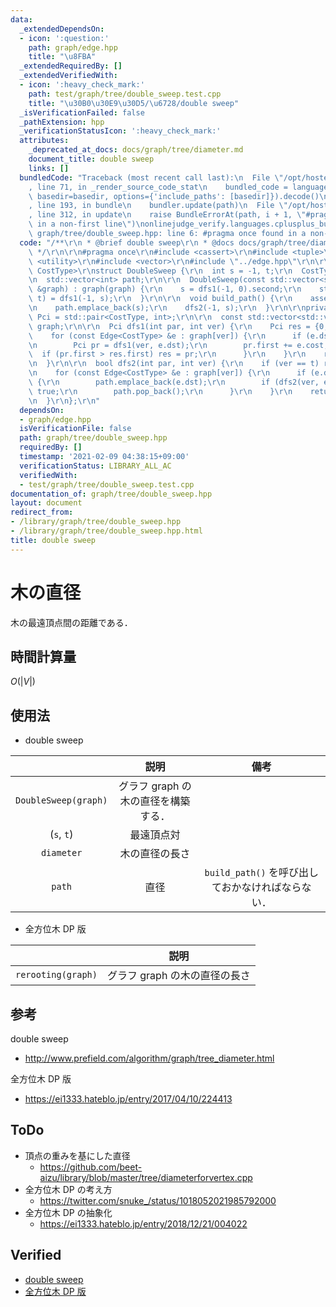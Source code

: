```yaml
---
data:
  _extendedDependsOn:
  - icon: ':question:'
    path: graph/edge.hpp
    title: "\u8FBA"
  _extendedRequiredBy: []
  _extendedVerifiedWith:
  - icon: ':heavy_check_mark:'
    path: test/graph/tree/double_sweep.test.cpp
    title: "\u30B0\u30E9\u30D5/\u6728/double sweep"
  _isVerificationFailed: false
  _pathExtension: hpp
  _verificationStatusIcon: ':heavy_check_mark:'
  attributes:
    _deprecated_at_docs: docs/graph/tree/diameter.md
    document_title: double sweep
    links: []
  bundledCode: "Traceback (most recent call last):\n  File \"/opt/hostedtoolcache/Python/3.9.1/x64/lib/python3.9/site-packages/onlinejudge_verify/documentation/build.py\"\
    , line 71, in _render_source_code_stat\n    bundled_code = language.bundle(stat.path,\
    \ basedir=basedir, options={'include_paths': [basedir]}).decode()\n  File \"/opt/hostedtoolcache/Python/3.9.1/x64/lib/python3.9/site-packages/onlinejudge_verify/languages/cplusplus.py\"\
    , line 193, in bundle\n    bundler.update(path)\n  File \"/opt/hostedtoolcache/Python/3.9.1/x64/lib/python3.9/site-packages/onlinejudge_verify/languages/cplusplus_bundle.py\"\
    , line 312, in update\n    raise BundleErrorAt(path, i + 1, \"#pragma once found\
    \ in a non-first line\")\nonlinejudge_verify.languages.cplusplus_bundle.BundleErrorAt:\
    \ graph/tree/double_sweep.hpp: line 6: #pragma once found in a non-first line\n"
  code: "/**\r\n * @brief double sweep\r\n * @docs docs/graph/tree/diameter.md\r\n\
    \ */\r\n\r\n#pragma once\r\n#include <cassert>\r\n#include <tuple>\r\n#include\
    \ <utility>\r\n#include <vector>\r\n#include \"../edge.hpp\"\r\n\r\ntemplate <typename\
    \ CostType>\r\nstruct DoubleSweep {\r\n  int s = -1, t;\r\n  CostType diameter;\r\
    \n  std::vector<int> path;\r\n\r\n  DoubleSweep(const std::vector<std::vector<Edge<CostType>>>\
    \ &graph) : graph(graph) {\r\n    s = dfs1(-1, 0).second;\r\n    std::tie(diameter,\
    \ t) = dfs1(-1, s);\r\n  }\r\n\r\n  void build_path() {\r\n    assert(s != -1);\r\
    \n    path.emplace_back(s);\r\n    dfs2(-1, s);\r\n  }\r\n\r\nprivate:\r\n  using\
    \ Pci = std::pair<CostType, int>;\r\n\r\n  const std::vector<std::vector<Edge<CostType>>>\
    \ graph;\r\n\r\n  Pci dfs1(int par, int ver) {\r\n    Pci res = {0, ver};\r\n\
    \    for (const Edge<CostType> &e : graph[ver]) {\r\n      if (e.dst != par) {\r\
    \n        Pci pr = dfs1(ver, e.dst);\r\n        pr.first += e.cost;\r\n      \
    \  if (pr.first > res.first) res = pr;\r\n      }\r\n    }\r\n    return res;\r\
    \n  }\r\n\r\n  bool dfs2(int par, int ver) {\r\n    if (ver == t) return true;\r\
    \n    for (const Edge<CostType> &e : graph[ver]) {\r\n      if (e.dst != par)\
    \ {\r\n        path.emplace_back(e.dst);\r\n        if (dfs2(ver, e.dst)) return\
    \ true;\r\n        path.pop_back();\r\n      }\r\n    }\r\n    return false;\r\
    \n  }\r\n};\r\n"
  dependsOn:
  - graph/edge.hpp
  isVerificationFile: false
  path: graph/tree/double_sweep.hpp
  requiredBy: []
  timestamp: '2021-02-09 04:38:15+09:00'
  verificationStatus: LIBRARY_ALL_AC
  verifiedWith:
  - test/graph/tree/double_sweep.test.cpp
documentation_of: graph/tree/double_sweep.hpp
layout: document
redirect_from:
- /library/graph/tree/double_sweep.hpp
- /library/graph/tree/double_sweep.hpp.html
title: double sweep
---
```

# 木の直径

木の最遠頂点間の距離である．


## 時間計算量

$O(\lvert V \rvert)$


## 使用法

- double sweep

||説明|備考|
|:--:|:--:|:--:|
|`DoubleSweep(graph)`|グラフ $\mathrm{graph}$ の木の直径を構築する．||
|(`s`, `t`)|最遠頂点対||
|`diameter`|木の直径の長さ||
|`path`|直径|`build_path()` を呼び出しておかなければならない．|

- 全方位木 DP 版

||説明|
|:--:|:--:|
|`rerooting(graph)`|グラフ $\mathrm{graph}$ の木の直径の長さ||


## 参考

double sweep
- http://www.prefield.com/algorithm/graph/tree_diameter.html

全方位木 DP 版
- https://ei1333.hateblo.jp/entry/2017/04/10/224413


## ToDo

- 頂点の重みを基にした直径
  - https://github.com/beet-aizu/library/blob/master/tree/diameterforvertex.cpp
- 全方位木 DP の考え方
  - https://twitter.com/snuke_/status/1018052021985792000
- 全方位木 DP の抽象化
  - https://ei1333.hateblo.jp/entry/2018/12/21/004022


## Verified

* [double sweep](https://codeforces.com/contest/1182/submission/67997368)
* [全方位木 DP 版](https://onlinejudge.u-aizu.ac.jp/solutions/problem/GRL_5_A/review/4083771/emthrm/C++14)
